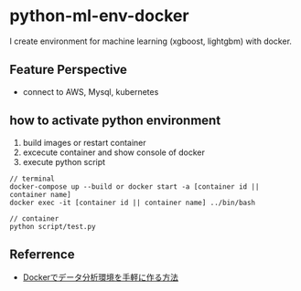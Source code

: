 # python-ml-env-docker

I create environment for machine learning (xgboost, lightgbm) with docker. 

## Feature Perspective

- connect to AWS, Mysql, kubernetes

## how to activate python environment

1. build images or restart container
2. excecute container and show console of docker
3. execute python script

```
// terminal
docker-compose up --build or docker start -a [container id || container name]
docker exec -it [container id || container name] ../bin/bash

// container
python script/test.py
```

## Referrence

- [Dockerでデータ分析環境を手軽に作る方法](https://amalog.hateblo.jp/entry/data-analysis-docker)
